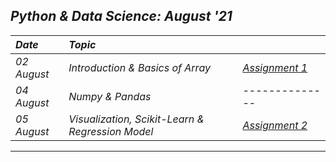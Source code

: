 ## _Python & Data Science: August '21_ 

| _Date_ | _Topic_ | |
| :----- | :------- | :-------- |
| _02 August_ |  _Introduction & Basics of Array_ | [_Assignment 1_](files/Assignment_1.ipynb) |
| _04 August_ |  _Numpy & Pandas_ | -------------- |
| _05 August_ |  _Visualization, Scikit-Learn & Regression Model_ | [_Assignment 2_](files/Assignment_2.ipynb) |
---

